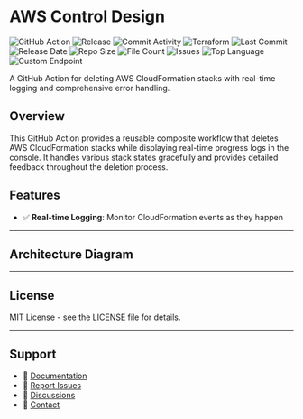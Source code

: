 # AWS Control Design

![GitHub Action](https://img.shields.io/badge/GitHub-Action-blue?logo=github)&nbsp;![Release](https://github.com/subhamay-bhattacharyya/2403-security-tf/actions/workflows/release.yaml/badge.svg)&nbsp;![Commit Activity](https://img.shields.io/github/commit-activity/t/subhamay-bhattacharyya/2403-security-tf)&nbsp;![Terraform](https://img.shields.io/badge/AWS-Terraform-orange?logo=amazonaws)&nbsp;![Last Commit](https://img.shields.io/github/last-commit/subhamay-bhattacharyya/2403-security-tf)&nbsp;![Release Date](https://img.shields.io/github/release-date/subhamay-bhattacharyya/2403-security-tf)&nbsp;![Repo Size](https://img.shields.io/github/repo-size/subhamay-bhattacharyya/2403-security-tf)&nbsp;![File Count](https://img.shields.io/github/directory-file-count/subhamay-bhattacharyya/2403-security-tf)&nbsp;![Issues](https://img.shields.io/github/issues/subhamay-bhattacharyya/2403-security-tf)&nbsp;![Top Language](https://img.shields.io/github/languages/top/subhamay-bhattacharyya/2403-security-tf)&nbsp;![Custom Endpoint](https://img.shields.io/endpoint?url=https://gist.githubusercontent.com/bsubhamay/adfd76632f5f3b118ca42ee7c451b035/raw/2403-security-tf.json?)


A GitHub Action for deleting AWS CloudFormation stacks with real-time logging and comprehensive error handling.

## Overview

This GitHub Action provides a reusable composite workflow that deletes AWS CloudFormation stacks while displaying real-time progress logs in the console. It handles various stack states gracefully and provides detailed feedback throughout the deletion process.

## Features

- ✅ **Real-time Logging**: Monitor CloudFormation events as they happen

---

## Architecture Diagram


---

## License

MIT License - see the [LICENSE](LICENSE) file for details.

---

## Support

- 📖 [Documentation](https://github.com/subhamay-bhattacharyya/2403-security-tf/wiki)
- 🐛 [Report Issues](https://github.com/subhamay-bhattacharyya/2403-security-tf/issues)
- 💬 [Discussions](https://github.com/subhamay-bhattacharyya/2403-security-tf/discussions)
- 📧 [Contact](mailto:support@subhamay.aws@gmail.com)